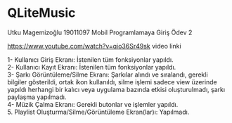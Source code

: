 # QLiteMusic

Utku Magemizoğlu 19011097 Mobil Programlamaya Giriş Ödev 2

https://www.youtube.com/watch?v=qio36Sr49sk video linki

1- Kullanıcı Giriş Ekranı: İstenilen tüm fonksiyonlar yapıldı.<br />
2- Kullanıcı Kayıt Ekranı: İstenilen tüm fonksiyonlar yapıldı.<br />
3- Şarkı Görüntüleme/Silme Ekranı: Şarkılar alındı ve sıralandı, gerekli bilgiler gösterildi, ortak ikon kullanıldı, silme işlemi sadece view üzerinde yapıldı herhangi bir kalıcı veya uygulama bazında etkisi oluşturulmadı, şarkı paylaşma yapılmadı.<br />
4- Müzik Çalma Ekranı: Gerekli butonlar ve işlemler yapıldı.<br />
5. Playlist Oluşturma/Silme/Görüntüleme Ekran(lar)ı: Yapılmadı.<br />
